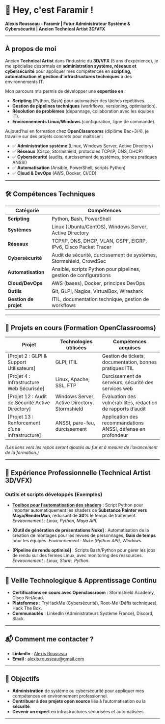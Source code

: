 # 👋 Hey, c'est Faramir !
**Alexis Rousseau - Faramir | Futur Administrateur Système & Cybersécurité | Ancien Technical Artist 3D/VFX**

---
## À propos de moi
Ancien **Technical Artist** dans l’industrie du **3D/VFX** (5 ans d’expérience), je me spécialise désormais en **administration système, réseaux et cybersécurité** pour appliquer mes compétences en **scripting, automatisation et gestion d’infrastructures techniques** à des environnements IT.

Mon parcours m’a permis de développer une **expertise en** :
- **Scripting** (Python, Bash) pour automatiser des tâches répétitives.
- **Gestion de pipelines techniques** (workflows, versioning, optimisation).
- **Résolution de problèmes** (dépannage, collaboration avec les équipes IT).
- **Environnements Linux/Windows** (configuration, ligne de commande).

Aujourd’hui en formation chez **OpenClassrooms** (diplôme Bac+3/4), je travaille sur des projets concrets pour maîtriser :
- ✅ **Administration système** (Linux, Windows Server, Active Directory)
- ✅ **Réseaux** (Cisco, Stormshield, protocoles TCP/IP, DNS, DHCP)
- ✅ **Cybersécurité** (audits, durcissement de systèmes, bonnes pratiques ANSSI)
- ✅ **Automatisation** (Ansible, PowerShell, scripts Python)
- ✅ **Cloud & DevOps** (AWS, Docker, CI/CD)

---
## 🛠 Compétences Techniques

| Catégorie               | Compétences                                                                 |
|-------------------------|-----------------------------------------------------------------------------|
| **Scripting**           | Python, Bash, PowerShell                                                   |
| **Systèmes**            | Linux (Ubuntu/CentOS), Windows Server, Active Directory                   |
| **Réseaux**             | TCP/IP, DNS, DHCP, VLAN, OSPF, EIGRP, IPv6, Cisco Packet Tracer            |
| **Cybersécurité**       | Audit de sécurité, durcissement de systèmes, Stormshield, CrowdSec        |
| **Automatisation**      | Ansible, scripts Python pour pipelines, gestion de configurations          |
| **Cloud/DevOps**        | AWS (bases), Docker, principes DevOps                                      |
| **Outils**              | Git, GLPI, Nagios, VirtualBox, Wireshark                                   |
| **Gestion de projet**   | ITIL, documentation technique, gestion de workflows                     |

---
## 📂 Projets en cours (Formation OpenClassrooms)

| Projet                                                                 | Technologies utilisées                          | Compétences acquises                                                                 |
|------------------------------------------------------------------------|--------------------------------------------------|--------------------------------------------------------------------------------------|
| [Projet 2 : GLPI & Support Utilisateurs]        | GLPI, ITIL                                       | Gestion de tickets, documentation, bonnes pratiques ITIL                          |
| [Projet 4 : Infrastructure Web Sécurisée]         | Linux, Apache, SSL, FTP                         | Durcissement de serveurs, sécurité des services web                                |
| [Projet 12 : Audit de Sécurité Active Directory]  | Windows Server, Active Directory, Stormshield   | Évaluation des vulnérabilités, rédaction de rapports d’audit                      |
| [Projet 13 : Renforcement d’une Infrastructure]  | ANSSI, pare-feu, durcissement                   | Application des recommandations ANSSI, défense en profondeur                     |

*(Les liens vers les repos seront ajoutés au fur et à mesure de l’avancement de la formation.)*

---
## 💼 Expérience Professionnelle (Technical Artist 3D/VFX)

### **Outils et scripts développés** (Exemples)
- **[Toolbox pour l’automatisation des shaders](https://github.com/FaramirDev/Python_3DTool/tree/main/Miraculous_Tool3D)** :
  Script Python pour importer automatiquement les shaders de **Substance Painter vers Maya/RenderMan**, réduisant de **30%** le temps de traitement.
  *Environnement : Linux, Python, Maya API.*

- **[Outil de génération de présentations Nuke]** :
  Automatisation de la création de montages pour les revues de personnages, **Gain de temps** pour les équipes.
  *Environnement : Nuke (Python API), Windows.*

- **[Pipeline de rendu optimisé]** :
  Scripts Bash/Python pour gérer les jobs de rendu sur des fermes Linux, avec monitoring des ressources.
  *Environnement : Linux, Slurm, Python.*

---
## 🌱 Veille Technologique & Apprentissage Continu
- **Certifications en cours avec Openclassroom** : Stormshield Academy, Cisco NetAcad.
- **Plateformes** : TryHackMe (Cybersécurité), Root-Me (Défis techniques), Hack The Box.
- **Communautés** : LinkedIn (Administrateurs Système France), Discord, Slack.

---
## 📬 Comment me contacter ?
- **LinkedIn** : [Alexis Rousseau](https://www.linkedin.com/in/alexis-rousseau-admin/)
- **Email** : alexis.rousseau@gmail.com

---
## 🚀 Objectifs
- **Administration** de système ou cybersécurité pour appliquer mes compétences en environnement professionnel.
- **Contribuer à des projets open source** liés à l’automatisation ou la **sécurité**.
- **Devenir un expert** en infrastructures sécurisées et automatisées.

---

